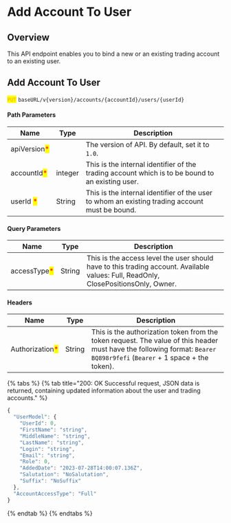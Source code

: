 # Add Account To User

## Overview

This API endpoint enables you to bind a new or an existing trading account to an existing user.

## Add Account To User

<mark style="color:orange;">`PUT`</mark> `baseURL/v{version}/accounts/{accountId}/users/{userId}`

#### Path Parameters

| Name                                         | Type    | Description                                                                                      |
| -------------------------------------------- | ------- | ------------------------------------------------------------------------------------------------ |
| apiVersion<mark style="color:red;">\*</mark> |         | The version of API. By default, set it to `1.0`.                                                 |
| accountId<mark style="color:red;">\*</mark>  | integer | This is the internal identifier of the trading account which is to be bound to an existing user. |
| userId	<mark style="color:red;">\*</mark>    | String  | This is the internal identifier of the user to whom an existing trading account must be bound.   |

#### Query Parameters

| Name                                         | Type   | Description                                                                                                                         |
| -------------------------------------------- | ------ | ----------------------------------------------------------------------------------------------------------------------------------- |
| accessType<mark style="color:red;">\*</mark> | String | This is the access level the user should have to this trading account. Available values: Full, ReadOnly, ClosePositionsOnly, Owner. |

#### Headers

| Name                                            | Type   | Description                                                                                                                                                             |
| ----------------------------------------------- | ------ | ----------------------------------------------------------------------------------------------------------------------------------------------------------------------- |
| Authorization<mark style="color:red;">\*</mark> | String | This is the authorization token from the token request. The value of this header must have the following format: `Bearer BQ898r9fefi` (`Bearer` + 1 space + the token). |

{% tabs %}
{% tab title="200: OK Successful request, JSON data is returned, containing updated information about the user and trading accounts." %}
```javascript
{
  "UserModel": {
    "UserId": 0,
    "FirstName": "string",
    "MiddleName": "string",
    "LastName": "string",
    "Login": "string",
    "Email": "string",
    "Role": 0,
    "AddedDate": "2023-07-28T14:00:07.136Z",
    "Salutation": "NoSalutation",
    "Suffix": "NoSuffix"
  },
  "AccountAccessType": "Full"
}
```
{% endtab %}
{% endtabs %}
